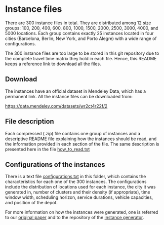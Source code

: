 # Instance files

There are 300 instance files in total. They are distributed among 12 size groups: 100, 200, 400, 600, 800, 1000, 1500, 2000, 2500, 3000, 4000, and 5000 locations. Each group contains exactly 25 instances located in four cities (Barcelona, Berlin, New York, and Porto Alegre) with a wide range of configurations.

The 300 instance files are too large to be stored in this git repository due to the complete travel time matrix they hold in each file. Hence, this README keeps a reference link to download all the files.

## Download

The instances have an official dataset in Mendeley Data, which has a permanent link. All the instance files can be downloaded from:

https://data.mendeley.com/datasets/wr2ct4r22f/2

## File description

Each compressed (.zip) file contains one group of instances and a descriptive README file explaining how the instances should be read, and the information provided in each section of the file. The same description is presented here in the file [how_to_read.txt](https://github.com/cssartori/pdptw-instances/blob/master/instances/how_to_read.txt)

## Configurations of the instances

There is a text file [configurations.txt](https://github.com/cssartori/pdptw-instances/blob/master/instances/configurations.txt) in this folder, which contains the characteristics for each one of the 300 instances. The configurations include the distribution of locations used for each instance, the city it was generated in, number of clusters and their density (if appropriate), time window width, scheduling horizon, service durations, vehicle capacities, and position of the depot.

For more information on how the instances were generated, one is referred to our [original paper](https://doi.org/10.1016/j.cor.2020.105065) and to the repository of the [instance generator](https://github.com/cssartori/ovig/).
